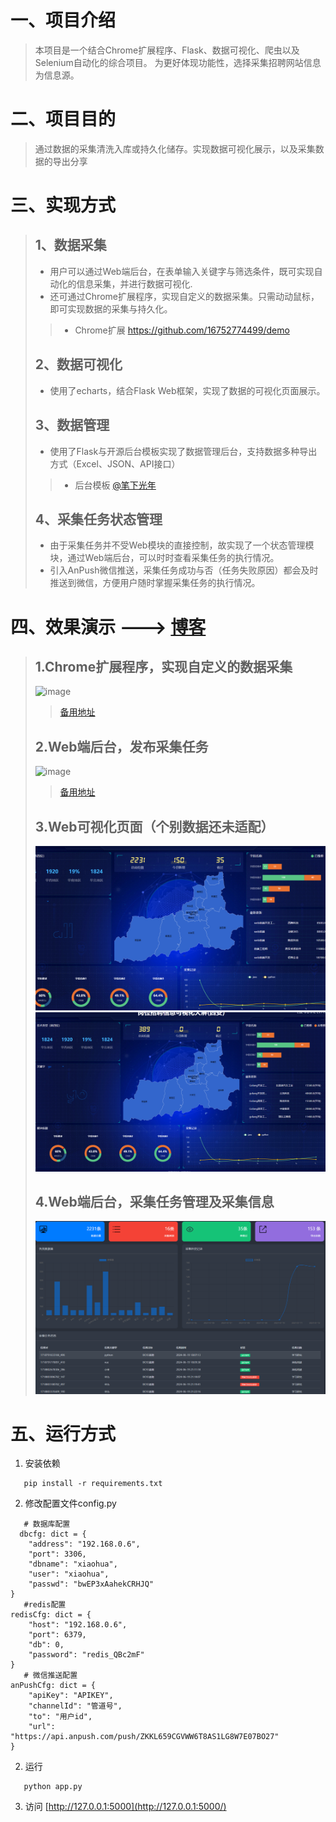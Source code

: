# 一、项目介绍

> 本项目是一个结合Chrome扩展程序、Flask、数据可视化、爬虫以及Selenium自动化的综合项目。 为更好体现功能性，选择采集招聘网站信息为信息源。

# 二、项目目的

> 通过数据的采集清洗入库或持久化储存。实现数据可视化展示，以及采集数据的导出分享

# 三、实现方式

> ## 1、数据采集
>* 用户可以通过Web端后台，在表单输入关键字与筛选条件，既可实现自动化的信息采集，并进行数据可视化.
>* 还可通过Chrome扩展程序，实现自定义的数据采集。只需动动鼠标，即可实现数据的采集与持久化。
>> * Chrome扩展 https://github.com/16752774499/demo
>## 2、数据可视化
>* 使用了echarts，结合Flask Web框架，实现了数据的可视化页面展示。
>## 3、数据管理
>* 使用了Flask与开源后台模板实现了数据管理后台，支持数据多种导出方式（Excel、JSON、API接口）
>> * 后台模板 [@笔下光年]( https://gitee.com/yinqi/light-year-admin-using-v5-for-example)
>## 4、采集任务状态管理
>* 由于采集任务并不受Web模块的直接控制，故实现了一个状态管理模块，通过Web端后台，可以时时查看采集任务的执行情况。
>* 引入AnPush微信推送，采集任务成功与否（任务失败原因）都会及时推送到微信，方便用户随时掌握采集任务的执行情况。

# 四、效果演示 ---> [博客](https://www.xaiohua.icu)

> ## 1.Chrome扩展程序，实现自定义的数据采集
>![image](https://www.xaiohua.icu/wp-content/uploads/2024/07/Chrome扩展自定义采集.gif)
>> [备用地址](md_src/Chrome扩展自定义采集.gif)
>## 2.Web端后台，发布采集任务
>![image](https://www.xaiohua.icu/wp-content/uploads/2024/07/Web后台发布采集任务.gif)
>> [备用地址](md_src/Web后台发布采集任务.gif)
>## 3.Web可视化页面（个别数据还未适配）
>![img_1.png](md_src/img_1.png)
> ![img.png](md_src/img.png)
>## 4.Web端后台，采集任务管理及采集信息
>![img_2.png](md_src/img_2.png)

# 五、运行方式

1. 安装依赖

```
   pip install -r requirements.txt
```

2. 修改配置文件config.py

```
   # 数据库配置
  dbcfg: dict = {
    "address": "192.168.0.6",
    "port": 3306,
    "dbname": "xiaohua",
    "user": "xiaohua",
    "passwd": "bwEP3xAahekCRHJQ"
}
   #redis配置
redisCfg: dict = {
    "host": "192.168.0.6",
    "port": 6379,
    "db": 0,
    "password": "redis_QBc2mF"
}
   # 微信推送配置
anPushCfg: dict = {
    "apiKey": "APIKEY",
    "channelId": "管道号",
    "to": "用户id",
    "url": "https://api.anpush.com/push/ZKKL659CGVWW6T8AS1LG8W7E07BO27"
}
```

2. 运行

```
   python app.py
```

3. 访问 [http://127.0.0.1:5000](http://127.0.0.1:5000/)



